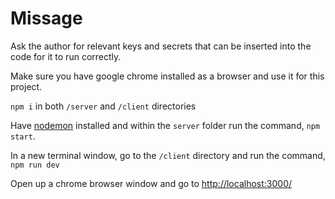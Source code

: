 # Missage

Ask the author for relevant keys and secrets that can be inserted into the code for it to run correctly.

Make sure you have google chrome installed as a browser and use it for this project.

`npm i` in both `/server` and `/client` directories

Have [nodemon](https://www.npmjs.com/package/nodemon) installed and within the `server` folder run the command, `npm start`.

In a new terminal window, go to the `/client` directory and run the command, `npm run dev`

Open up a chrome browser window and go to [http://localhost:3000/](http://localhost:3000/)
